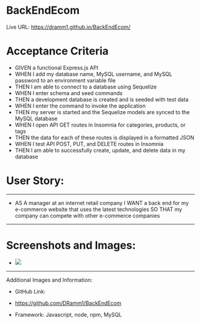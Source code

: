 # BackEndEcom

Live URL: https://dramm1.github.io/BackEndEcom/
# Acceptance Criteria
- GIVEN a functional Express.js API
- WHEN I add my database name, MySQL username, and MySQL password to an environment variable file
- THEN I am able to connect to a database using Sequelize
- WHEN I enter schema and seed commands
- THEN a development database is created and is seeded with test data
- WHEN I enter the command to invoke the application
- THEN my server is started and the Sequelize models are synced to the MySQL database
- WHEN I open API GET routes in Insomnia for categories, products, or tags
- THEN the data for each of these routes is displayed in a formatted JSON
- WHEN I test API POST, PUT, and DELETE routes in Insomnia
- THEN I am able to successfully create, update, and delete data in my database

# User Story:
------------
- AS A manager at an internet retail company
I WANT a back end for my e-commerce website that uses the latest technologies
SO THAT my company can compete with other e-commerce companies
--------------------------------------


# Screenshots and Images:
- ![](https://github.com/DRamm1/BackEndEcom/tree/main/assets/images)
------------------
 Additional Images and Information:

- GitHub Link:

- https://github.com/DRamm1/BackEndEcom

- Framework:
Javascript, node, npm, MySQL
